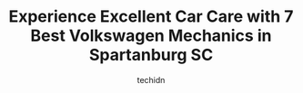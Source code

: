 ---
layout: ampstory
image: https://images.unsplash.com/photo-1517672651691-24622a91b550?ixlib=rb-4.0.3&ixid=MnwxMjA3fDB8MHxwaG90by1wYWdlfHx8fGVufDB8fHx8&auto=format&fit=crop&w=640&h=853&q=80
author: techidn
featured: false
description: Looking for reliable and skilled Volkswagen Mechanic in Spartanburg SC, USA? Your search ends here with the 7 best Volkswagen Mechanic in town. With their expertise and commitment to deliver
title: Experience Excellent Car Care with 7 Best Volkswagen Mechanics in Spartanburg SC
cover:
   title: Experience Excellent Car Care with 7 Best Volkswagen Mechanics in Spartanburg SC
   subtitle: Rickpate
   background: https://images.unsplash.com/photo-1517672651691-24622a91b550?ixlib=rb-4.0.3&ixid=MnwxMjA3fDB8MHxwaG90by1wYWdlfHx8fGVufDB8fHx8&auto=format&fit=crop&w=640&h=853&q=80

pages: 
 - layout: thirds
   top: <h1>#1 Heads Up Automotive</h1>
   bottom: "<p>If you need a shop to service your car that you can trust, then its Heads Up Automotive.  Ive been using this shop since 2009 and theyve always been fair and professio</p>"
   background: https://www.knot35.com/toplist/wp-content/uploads/2023/06/best-volkswagen-mechanic-1-in-spartanburg-sc-1685835772.jpeg
   backgroundblur: true
 - layout: thirds
   top: <h1>#2 Precision Tune Auto Care</h1>
   bottom: "<p>1854 E Main St, Spartanburg, SC 29307, United States</p>"
   background: https://www.knot35.com/toplist/wp-content/uploads/2023/06/best-volkswagen-mechanic-2-in-spartanburg-sc-1685835772.jpeg
   cta:
      link: https://www.knot35.com/toplist/experience-excellent-car-care-with-7-best-volkswagen-mechanics-in-spartanburg-sc/
      text: Experience Excellent Car Care with 7 Best Volkswagen Mechanics in Spartanburg SC
 - layout: thirds
   top: <h1>#3 Reidville Road Auto Service, Inc</h1>
   bottom: "<p>395 E Blackstock Rd, Spartanburg, SC 29301, United States</p>"
   background: https://www.knot35.com/toplist/wp-content/uploads/2023/06/best-volkswagen-mechanic-3-in-spartanburg-sc-1685835772.jpeg
   cta:
      link: https://www.knot35.com/toplist/experience-excellent-car-care-with-7-best-volkswagen-mechanics-in-spartanburg-sc/
      text: Experience Excellent Car Care with 7 Best Volkswagen Mechanics in Spartanburg SC
 - layout: thirds
   top: <h1>#4 Barnetts Garage</h1>
   bottom: "<p>1449 Union St, Spartanburg, SC 29302, United States</p>"
   background: https://images.unsplash.com/photo-1515405295579-ba7b45403062?ixlib=rb-4.0.3&ixid=MnwxMjA3fDB8MHxwaG90by1wYWdlfHx8fGVufDB8fHx8&auto=format&fit=crop&w=640&h=853&q=80
   cta:
      link: https://www.knot35.com/toplist/experience-excellent-car-care-with-7-best-volkswagen-mechanics-in-spartanburg-sc/
      text: Experience Excellent Car Care with 7 Best Volkswagen Mechanics in Spartanburg SC
 - layout: thirds
   top: <h1>#5 Cottman Transmission and Total Auto Care</h1>
   bottom: "<p>120 Southport Rd, Spartanburg, SC 29306, United States</p>"
   background: https://images.unsplash.com/photo-1522441815192-d9f04eb0615c?ixlib=rb-4.0.3&ixid=MnwxMjA3fDB8MHxwaG90by1wYWdlfHx8fGVufDB8fHx8&auto=format&fit=crop&w=640&h=853&q=80
   cta:
      link: https://www.knot35.com/toplist/experience-excellent-car-care-with-7-best-volkswagen-mechanics-in-spartanburg-sc/
      text: Experience Excellent Car Care with 7 Best Volkswagen Mechanics in Spartanburg SC
 - layout: thirds
   top: <h1>#6 Britt Automotive</h1>
   bottom: "<p>2073 Southport Rd, Spartanburg, SC 29306, United States</p>"
   background: https://images.unsplash.com/photo-1608411404720-c8f0417bcdba?ixlib=rb-4.0.3&ixid=MnwxMjA3fDB8MHxwaG90by1wYWdlfHx8fGVufDB8fHx8&auto=format&fit=crop&w=640&h=853&q=80
   cta:
      link: https://www.knot35.com/toplist/experience-excellent-car-care-with-7-best-volkswagen-mechanics-in-spartanburg-sc/
      text: Experience Excellent Car Care with 7 Best Volkswagen Mechanics in Spartanburg SC
 - layout: thirds
   top: <h1>#7 MasterTech Auto Repair</h1>
   bottom: "<p>151 S Forest St, Spartanburg, SC 29306, United States</p>"
   background: https://images.unsplash.com/photo-1527067829737-402993088e6b?ixlib=rb-4.0.3&ixid=MnwxMjA3fDB8MHxwaG90by1wYWdlfHx8fGVufDB8fHx8&auto=format&fit=crop&w=640&h=853&q=80
   cta:
      link: https://www.knot35.com/toplist/experience-excellent-car-care-with-7-best-volkswagen-mechanics-in-spartanburg-sc/
      text: Experience Excellent Car Care with 7 Best Volkswagen Mechanics in Spartanburg SC
 - layout: thirds
   middle: Continue reading...
   background: https://images.unsplash.com/photo-1561679660-d00ee1e0dc8e?ixlib=rb-4.0.3&ixid=MnwxMjA3fDB8MHxwaG90by1wYWdlfHx8fGVufDB8fHx8&auto=format&fit=crop&w=640&h=853&q=80
   cta:
      link: https://www.knot35.com/toplist/experience-excellent-car-care-with-7-best-volkswagen-mechanics-in-spartanburg-sc/
      text: Experience Excellent Car Care with 7 Best Volkswagen Mechanics in Spartanburg SC
      
---
